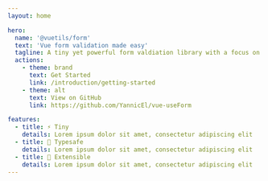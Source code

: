 ```yaml
---
layout: home

hero:
  name: '@vuetils/form'
  text: 'Vue form validation made easy'
  tagline: A tiny yet powerful form valdiation library with a focus on typesafety and extensibility.
  actions:
    - theme: brand
      text: Get Started
      link: /introduction/getting-started
    - theme: alt
      text: View on GitHub
      link: https://github.com/YannicEl/vue-useForm

features:
  - title: ⚡️ Tiny
    details: Lorem ipsum dolor sit amet, consectetur adipiscing elit
  - title: 🔑 Typesafe
    details: Lorem ipsum dolor sit amet, consectetur adipiscing elit
  - title: 🔌 Extensible
    details: Lorem ipsum dolor sit amet, consectetur adipiscing elit
---
```


